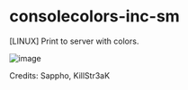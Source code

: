 # consolecolors-inc-sm
[LINUX] Print to server with colors.

![image](https://user-images.githubusercontent.com/48390633/148484338-ef065fb8-ba7a-4a42-85cb-16d632ee0c22.png)

Credits: Sappho, KillStr3aK
